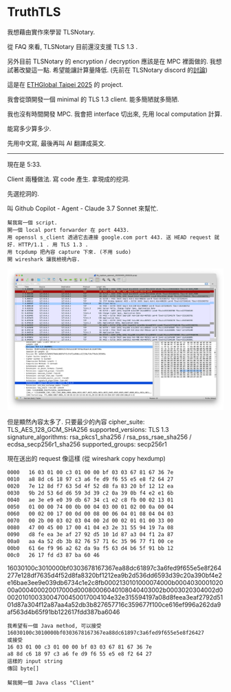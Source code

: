 # TruthTLS

我想藉由實作來學習 TLSNotary.

從 FAQ 來看, TLSNotary 目前還沒支援 TLS 1.3 .

另外目前 TLSNotary 的 encryption / decryption 應該是在 MPC 裡面做的. 我想試著改變這一點. 希望能讓計算量降低.
(先前在 TLSNotary discord 的[討論](https://discord.com/channels/943612659163602974/968798323341418547/1351479225454035005))

這是在 [ETHGlobal Taipei 2025](https://ethglobal.com/events/taipei) 的 project.

我會從頭開發一個 minimal 的 TLS 1.3 client. 能多簡陋就多簡陋.

我也沒有時間開發 MPC. 我會把 interface 切出來, 先用 local computation 計算.

能寫多少算多少.

先用中文寫, 最後再叫 AI 翻譯成英文.

----

現在是 5:33.

Client 兩種做法. 寫 code 產生. 拿現成的挖洞.

先選挖洞的.

叫 Github Copilot - Agent - Claude 3.7 Sonnet 來幫忙.

```prompt
幫我寫一個 script.
開一個 local port forwarder 在 port 4433.
用 openssl s_client 透過它去連接 google.com port 443. 送 HEAD request 就好. HTTP/1.1 . 用 TLS 1.3 .
用 tcpdump 把內容 capture 下來. (不用 sudo)
開 wireshark 讓我檢視內容.
```

![wireshark](image.png)


但是顯然內容太多了. 只要最少的內容
cipher_suite: TLS_AES_128_GCM_SHA256
supported_versions: TLS 1.3
signature_algorithms: rsa_pkcs1_sha256 / rsa_pss_rsae_sha256 / ecdsa_secp256r1_sha256
supported_groups: secp256r1

現在送出的 request 像這樣 (從 wireshark copy hexdump)
```
0000   16 03 01 00 c3 01 00 00 bf 03 03 67 81 67 36 7e
0010   a8 8d c6 18 97 c3 a6 fe d9 f6 55 e5 e8 f2 64 27
0020   7e 12 8d f7 63 5d 4f 52 d8 fa 83 20 bf 12 12 ea
0030   9b 2d 53 6d d6 59 3d 39 c2 0a 39 0b f4 e2 e1 6b
0040   ae 3e e9 e0 39 db 67 34 c1 e2 c8 fb 00 02 13 01
0050   01 00 00 74 00 0b 00 04 03 00 01 02 00 0a 00 04
0060   00 02 00 17 00 0d 00 08 00 06 04 01 08 04 04 03
0070   00 2b 00 03 02 03 04 00 2d 00 02 01 01 00 33 00
0080   47 00 45 00 17 00 41 04 e3 2e 31 55 94 19 7a 08
0090   d8 fe ea 3e af 27 92 d5 10 1d 87 a3 04 f1 2a 87
00a0   aa 4a 52 db 3b 82 76 57 71 6c 35 96 77 f1 00 ce
00b0   61 6e f9 96 a2 62 da 9a f5 63 d4 b6 5f 91 bb 12
00c0   26 17 fd d3 87 ba 60 46
```

16030100c3010000bf0303678167367ea88dc61897c3a6fed9f655e5e8f264277e128df7635d4f52d8fa8320bf1212ea9b2d536dd6593d39c20a390bf4e2e16bae3ee9e039db6734c1e2c8fb0002130101000074000b000403000102000a000400020017000d00080006040108040403002b0003020304002d000201010033004700450017004104e32e315594197a08d8feea3eaf2792d5101d87a304f12a87aa4a52db3b827657716c359677f100ce616ef996a262da9af563d4b65f91bb122617fdd387ba6046

```prompt
我希望有一個 Java method, 可以接受 16030100c3010000bf0303678167367ea88dc61897c3a6fed9f655e5e8f26427
或接受
16 03 01 00 c3 01 00 00 bf 03 03 67 81 67 36 7e
a8 8d c6 18 97 c3 a6 fe d9 f6 55 e5 e8 f2 64 27
這樣的 input string
傳回 byte[]

幫我開一個 Java class "Client"
```